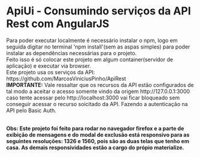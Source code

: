 <h1>ApiUi - Consumindo serviços da API Rest com AngularJS</h1>
Para poder executar localmente é necessário instalar o npm, logo em seguida digitar no terminal 'npm install'(sem as aspas simples) para poder instalar
as dependências necessárias para o projeto. <br/>
Feito isso é só colocar este projeto em algum container(servidor de aplicação) e executar via browser.<br />
Este projeto usa os serviços da API: https://github.com/MarcosViniciusPinho/ApiRest
<br /> <strong>IMPORTANTE:</strong> Vale ressaltar que os recursos da API estão configurados de tal modo a aceitar o acesso somente vindo da origem http://127.0.0.1:3000 caso tente acessar pelo http://localhost:3000 vai ficar bloqueado sem conseguir acessar o recurso soicitado da API.
Fazendo a autenticação na API pelo Basic Auth.

<br /><strong>Obs: Este projeto foi feito para rodar no navegador firefox e a parte de exibição de mensagens e do modal de exclusão está responsivo para as seguintes resoluções: 1326 e 1560, pois são as duas telas que tenho em casa. As demais responsividades estão a cargo do própio materialize.</strong>
